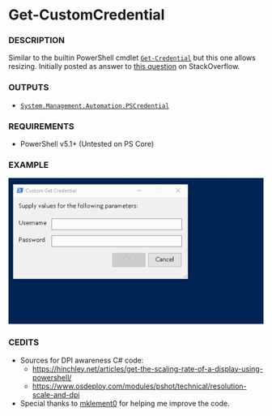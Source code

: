 # Get-CustomCredential

### DESCRIPTION
Similar to the builtin PowerShell cmdlet [`Get-Credential`](https://docs.microsoft.com/en-us/powershell/module/microsoft.powershell.security/get-credential?view=powershell-5.1) but this one allows resizing. Initially posted as answer to [this question](https://stackoverflow.com/questions/68240512/is-there-another-way-to-ask-for-credentials-in-powershell-but-get-credential/68240960) on StackOverflow.
    
### OUTPUTS
- [`System.Management.Automation.PSCredential`](https://docs.microsoft.com/en-us/dotnet/api/system.management.automation.pscredential?view=powershellsdk-7.0.0)

### REQUIREMENTS
- PowerShell v5.1+ (Untested on PS Core)</li>

### EXAMPLE

![examplegif](/Example/customGetCred.gif?raw=true)

### CEDITS

- Sources for DPI awareness C# code:
   - https://hinchley.net/articles/get-the-scaling-rate-of-a-display-using-powershell/
   - https://www.osdeploy.com/modules/pshot/technical/resolution-scale-and-dpi
- Special thanks to [mklement0](https://stackoverflow.com/users/45375/mklement0) for helping me improve the code.
